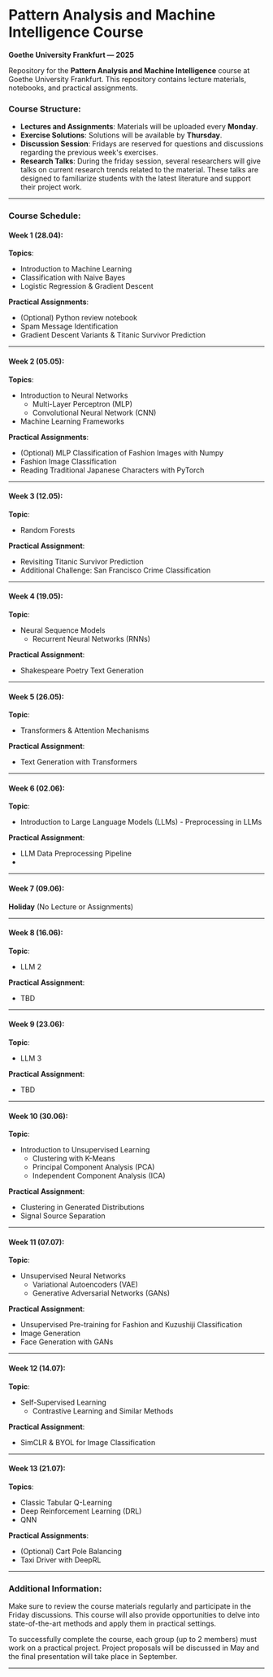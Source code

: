 # Pattern Analysis and Machine Intelligence Course  
**Goethe University Frankfurt — 2025**

Repository for the **Pattern Analysis and Machine Intelligence** course at Goethe University Frankfurt. This repository contains lecture materials, notebooks, and practical assignments. 

### Course Structure:
- **Lectures and Assignments**: Materials will be uploaded every **Monday**.
- **Exercise Solutions**: Solutions will be available by **Thursday**.
- **Discussion Session**: Fridays are reserved for questions and discussions regarding the previous week's exercises.
- **Research Talks**: During the friday session, several researchers will give talks on current research trends related to the material. These talks are designed to familiarize students with the latest literature and support their project work.

---

### Course Schedule:

#### **Week 1 (28.04):**  
**Topics**:  
- Introduction to Machine Learning  
- Classification with Naive Bayes  
- Logistic Regression & Gradient Descent  

**Practical Assignments**:  
- (Optional) Python review notebook  
- Spam Message Identification  
- Gradient Descent Variants & Titanic Survivor Prediction  

---

#### **Week 2 (05.05):**  
**Topics**:  
- Introduction to Neural Networks  
  - Multi-Layer Perceptron (MLP)  
  - Convolutional Neural Network (CNN)  
- Machine Learning Frameworks  

**Practical Assignments**:  
- (Optional) MLP Classification of Fashion Images with Numpy  
- Fashion Image Classification  
- Reading Traditional Japanese Characters with PyTorch  

---

#### **Week 3 (12.05):**  
**Topic**:  
- Random Forests  

**Practical Assignment**:  
- Revisiting Titanic Survivor Prediction  
- Additional Challenge: San Francisco Crime Classification  

---

#### **Week 4 (19.05):**  
**Topic**:  
- Neural Sequence Models  
  - Recurrent Neural Networks (RNNs)  

**Practical Assignment**:  
- Shakespeare Poetry Text Generation  

---

#### **Week 5 (26.05):**  
**Topic**:  
- Transformers & Attention Mechanisms  

**Practical Assignment**:  
- Text Generation with Transformers  

---

#### **Week 6 (02.06):**  
**Topic**:  
- Introduction to Large Language Models (LLMs) - Preprocessing in LLMs

**Practical Assignment**:  
- LLM Data Preprocessing Pipeline
- 
---

#### **Week 7 (09.06):**  
**Holiday** (No Lecture or Assignments)


---
#### **Week 8 (16.06):**  
**Topic**:
- LLM 2

**Practical Assignment**:  
- TBD

---
#### **Week 9 (23.06):**   
**Topic**:  
- LLM 3

**Practical Assignment**:  
- TBD


---

#### **Week 10 (30.06):**  
**Topic**:  
- Introduction to Unsupervised Learning  
  - Clustering with K-Means  
  - Principal Component Analysis (PCA)  
  - Independent Component Analysis (ICA)  

**Practical Assignment**:  
- Clustering in Generated Distributions  
- Signal Source Separation  

---


#### **Week 11 (07.07):**  
**Topic**:  
- Unsupervised Neural Networks  
  - Variational Autoencoders (VAE)  
  - Generative Adversarial Networks (GANs)  

**Practical Assignment**:  
- Unsupervised Pre-training for Fashion and Kuzushiji Classification  
- Image Generation  
- Face Generation with GANs  

---


#### **Week 12 (14.07):** 
**Topic**:  
- Self-Supervised Learning  
  - Contrastive Learning and Similar Methods  

**Practical Assignment**:  
- SimCLR & BYOL for Image Classification  

---

#### **Week 13 (21.07):**  
**Topics**:  
- Classic Tabular Q-Learning  
- Deep Reinforcement Learning (DRL)  
- QNN  

**Practical Assignments**:  
- (Optional) Cart Pole Balancing  
- Taxi Driver with DeepRL  

---

### Additional Information:
Make sure to review the course materials regularly and participate in the Friday discussions. This course will also provide opportunities to delve into state-of-the-art methods and apply them in practical settings. 

To successfully complete the course, each group (up to 2 members) must work on a practical project. Project proposals will be discussed in May and the final presentation will take place in September.

---
